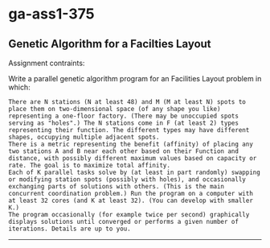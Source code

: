 # ga-ass1-375
Genetic Algorithm for a Facilties Layout
--------------------------------------------------------------------------------------------------
Assignment contraints: 

Write a parallel genetic algorithm program for an Facilities Layout problem in which:

    There are N stations (N at least 48) and M (M at least N) spots to place them on two-dimensional space (of any shape you like) representing a one-floor factory. (There may be unoccupied spots serving as "holes".) The N stations come in F (at least 2) types representing their function. The different types may have different shapes, occupying multiple adjacent spots.
    There is a metric representing the benefit (affinity) of placing any two stations A and B near each other based on their Function and distance, with possibly different maximum values based on capacity or rate. The goal is to maximize total affinity.
    Each of K parallel tasks solve by (at least in part randomly) swapping or modifying station spots (possibly with holes), and occasionally exchanging parts of solutions with others. (This is the main concurrent coordination problem.) Run the program on a computer with at least 32 cores (and K at least 32). (You can develop with smaller K.)
    The program occasionally (for example twice per second) graphically displays solutions until converged or performs a given number of iterations. Details are up to you. 
--------------------------------------------------------------------------------------------------
